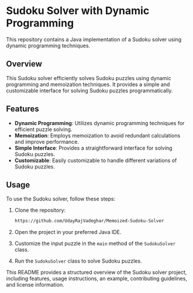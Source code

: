 # Sudoku Solver with Dynamic Programming

This repository contains a Java implementation of a Sudoku solver using dynamic programming techniques.

## Overview

This Sudoku solver efficiently solves Sudoku puzzles using dynamic programming and memoization techniques. It provides a simple and customizable interface for solving Sudoku puzzles programmatically.

## Features

- **Dynamic Programming**: Utilizes dynamic programming techniques for efficient puzzle solving.
- **Memoization**: Employs memoization to avoid redundant calculations and improve performance.
- **Simple Interface**: Provides a straightforward interface for solving Sudoku puzzles.
- **Customizable**: Easily customizable to handle different variations of Sudoku puzzles.

## Usage

To use the Sudoku solver, follow these steps:

1. Clone the repository:

    ```bash
    https://github.com/UdayRajVadeghar/Memoized-Sudoku-Solver
    ```

2. Open the project in your preferred Java IDE.

3. Customize the input puzzle in the `main` method of the `SudokuSolver` class.

4. Run the `SudokuSolver` class to solve Sudoku puzzles.



This README provides a structured overview of the Sudoku solver project, including features, usage instructions, an example, contributing guidelines, and license information.

